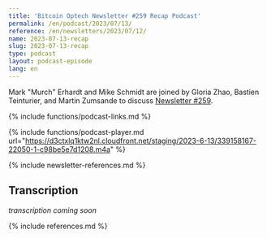 ```yaml
---
title: 'Bitcoin Optech Newsletter #259 Recap Podcast'
permalink: /en/podcast/2023/07/13/
reference: /en/newsletters/2023/07/12/
name: 2023-07-13-recap
slug: 2023-07-13-recap
type: podcast
layout: podcast-episode
lang: en
---
```

Mark "Murch" Erhardt and Mike Schmidt are joined by Gloria Zhao, Bastien
Teinturier, and Martin Zumsande to discuss [Newsletter #259]({{page.reference}}).

{% include functions/podcast-links.md %}

{% include functions/podcast-player.md url="https://d3ctxlq1ktw2nl.cloudfront.net/staging/2023-6-13/339158167-22050-1-c98be5e7d1208.m4a" %}

{% include newsletter-references.md %}

## Transcription

_transcription coming soon_

{% include references.md %}
